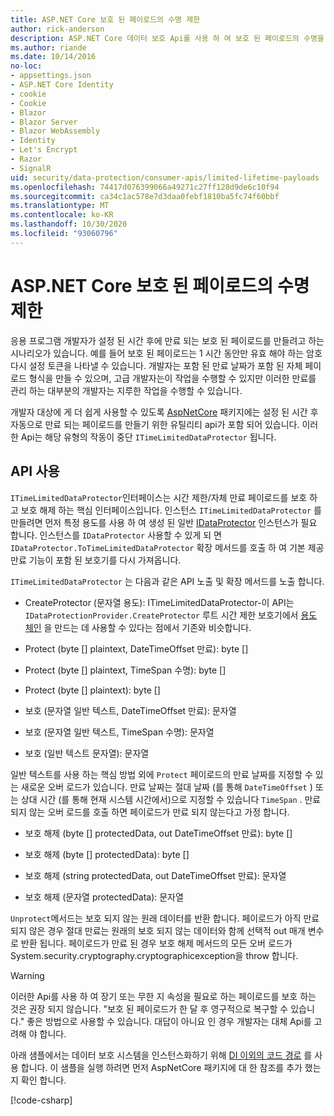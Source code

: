 ```yaml
---
title: ASP.NET Core 보호 된 페이로드의 수명 제한
author: rick-anderson
description: ASP.NET Core 데이터 보호 Api를 사용 하 여 보호 된 페이로드의 수명을 제한 하는 방법을 알아봅니다.
ms.author: riande
ms.date: 10/14/2016
no-loc:
- appsettings.json
- ASP.NET Core Identity
- cookie
- Cookie
- Blazor
- Blazor Server
- Blazor WebAssembly
- Identity
- Let's Encrypt
- Razor
- SignalR
uid: security/data-protection/consumer-apis/limited-lifetime-payloads
ms.openlocfilehash: 74417d076399066a49271c27ff128d9de6c10f94
ms.sourcegitcommit: ca34c1ac578e7d3daa0febf1810ba5fc74f60bbf
ms.translationtype: MT
ms.contentlocale: ko-KR
ms.lasthandoff: 10/30/2020
ms.locfileid: "93060796"
---
```

# <a name="limit-the-lifetime-of-protected-payloads-in-aspnet-core"></a>ASP.NET Core 보호 된 페이로드의 수명 제한

응용 프로그램 개발자가 설정 된 시간 후에 만료 되는 보호 된 페이로드를 만들려고 하는 시나리오가 있습니다. 예를 들어 보호 된 페이로드는 1 시간 동안만 유효 해야 하는 암호 다시 설정 토큰을 나타낼 수 있습니다. 개발자는 포함 된 만료 날짜가 포함 된 자체 페이로드 형식을 만들 수 있으며, 고급 개발자는이 작업을 수행할 수 있지만 이러한 만료를 관리 하는 대부분의 개발자는 지루한 작업을 수행할 수 있습니다.

개발자 대상에 게 더 쉽게 사용할 수 있도록 [AspNetCore](https://www.nuget.org/packages/Microsoft.AspNetCore.DataProtection.Extensions/) 패키지에는 설정 된 시간 후 자동으로 만료 되는 페이로드를 만들기 위한 유틸리티 api가 포함 되어 있습니다. 이러한 Api는 해당 유형의 작동이 중단 `ITimeLimitedDataProtector` 됩니다.

## <a name="api-usage"></a>API 사용

`ITimeLimitedDataProtector`인터페이스는 시간 제한/자체 만료 페이로드를 보호 하 고 보호 해제 하는 핵심 인터페이스입니다. 인스턴스 `ITimeLimitedDataProtector` 를 만들려면 먼저 특정 용도를 사용 하 여 생성 된 일반 [IDataProtector](xref:security/data-protection/consumer-apis/overview) 인스턴스가 필요 합니다. 인스턴스를 `IDataProtector` 사용할 수 있게 되 면 `IDataProtector.ToTimeLimitedDataProtector` 확장 메서드를 호출 하 여 기본 제공 만료 기능이 포함 된 보호기를 다시 가져옵니다.

`ITimeLimitedDataProtector` 는 다음과 같은 API 노출 및 확장 메서드를 노출 합니다.

* CreateProtector (문자열 용도): ITimeLimitedDataProtector-이 API는 `IDataProtectionProvider.CreateProtector` 루트 시간 제한 보호기에서 [용도 체인](xref:security/data-protection/consumer-apis/purpose-strings) 을 만드는 데 사용할 수 있다는 점에서 기존와 비슷합니다.

* Protect (byte [] plaintext, DateTimeOffset 만료): byte []

* Protect (byte [] plaintext, TimeSpan 수명): byte []

* Protect (byte [] plaintext): byte []

* 보호 (문자열 일반 텍스트, DateTimeOffset 만료): 문자열

* 보호 (문자열 일반 텍스트, TimeSpan 수명): 문자열

* 보호 (일반 텍스트 문자열): 문자열

일반 텍스트를 사용 하는 핵심 방법 외에 `Protect` 페이로드의 만료 날짜를 지정할 수 있는 새로운 오버 로드가 있습니다. 만료 날짜는 절대 날짜 (를 통해 `DateTimeOffset` ) 또는 상대 시간 (를 통해 현재 시스템 시간에서)으로 지정할 수 있습니다 `TimeSpan` . 만료 되지 않는 오버 로드를 호출 하면 페이로드가 만료 되지 않는다고 가정 합니다.

* 보호 해제 (byte [] protectedData, out DateTimeOffset 만료): byte []

* 보호 해제 (byte [] protectedData): byte []

* 보호 해제 (string protectedData, out DateTimeOffset 만료): 문자열

* 보호 해제 (문자열 protectedData): 문자열

`Unprotect`메서드는 보호 되지 않는 원래 데이터를 반환 합니다. 페이로드가 아직 만료 되지 않은 경우 절대 만료는 원래의 보호 되지 않는 데이터와 함께 선택적 out 매개 변수로 반환 됩니다. 페이로드가 만료 된 경우 보호 해제 메서드의 모든 오버 로드가 System.security.cryptography.cryptographicexception을 throw 합니다.

>[!WARNING]
> 이러한 Api를 사용 하 여 장기 또는 무한 지 속성을 필요로 하는 페이로드를 보호 하는 것은 권장 되지 않습니다. "보호 된 페이로드가 한 달 후 영구적으로 복구할 수 있습니다." 좋은 방법으로 사용할 수 있습니다. 대답이 아니요 인 경우 개발자는 대체 Api를 고려해 야 합니다.

아래 샘플에서는 데이터 보호 시스템을 인스턴스화하기 위해 [DI 이외의 코드 경로](xref:security/data-protection/configuration/non-di-scenarios) 를 사용 합니다. 이 샘플을 실행 하려면 먼저 AspNetCore 패키지에 대 한 참조를 추가 했는지 확인 합니다.

[!code-csharp[](limited-lifetime-payloads/samples/limitedlifetimepayloads.cs)]
